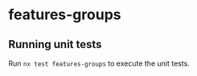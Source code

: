 # features-groups


## Running unit tests

Run `nx test features-groups` to execute the unit tests.
